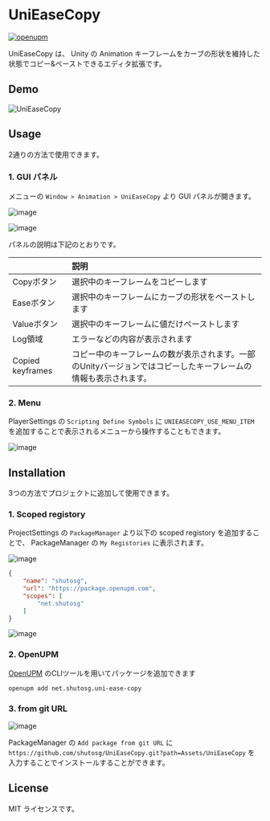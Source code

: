 # UniEaseCopy

[![openupm](https://img.shields.io/npm/v/net.shutosg.uni-ease-copy?label=openupm&registry_uri=https://package.openupm.com)](https://openupm.com/packages/net.shutosg.uni-ease-copy/)

UniEaseCopy は、 Unity の Animation キーフレームをカーブの形状を維持した状態でコピー&ペーストできるエディタ拡張です。

## Demo

![UniEaseCopy](https://user-images.githubusercontent.com/6266016/167908285-3bf3886d-7b09-40b3-b1f9-726ced2ea2cf.gif)

## Usage

2通りの方法で使用できます。

### 1. GUI パネル

メニューの `Window > Animation > UniEaseCopy` より GUI パネルが開きます。

![image](https://user-images.githubusercontent.com/6266016/167912237-8625964e-b092-499b-b33c-4fe9e2c684c6.png)

![image](https://user-images.githubusercontent.com/6266016/167908621-62d97187-5fbb-4c36-bbd8-6e33e9847aff.png)

パネルの説明は下記のとおりです。

||説明|
|:--|:--|
|Copyボタン|選択中のキーフレームをコピーします|
|Easeボタン|選択中のキーフレームにカーブの形状をペーストします|
|Valueボタン|選択中のキーフレームに値だけペーストします|
|Log領域|エラーなどの内容が表示されます|
|Copied keyframes|コピー中のキーフレームの数が表示されます。一部のUnityバージョンではコピーしたキーフレームの情報も表示されます。|

### 2. Menu

PlayerSettings の `Scripting Define Symbols` に `UNIEASECOPY_USE_MENU_ITEM` を追加することで表示されるメニューから操作することもできます。

![image](https://user-images.githubusercontent.com/6266016/167912822-51d1789c-ce40-4de1-a208-99a73e2deec6.png)

## Installation

3つの方法でプロジェクトに追加して使用できます。

### 1. Scoped registory

ProjectSettings の `PackageManager` より以下の scoped registory を追加することで、 PackageManager の `My Registories` に表示されます。

![image](https://user-images.githubusercontent.com/6266016/168285937-41510ac6-bbd8-4bf8-88e8-ecdb8a0aecb2.png)

```json
{
    "name": "shutosg",
    "url": "https://package.openupm.com",
    "scopes": [
        "net.shutosg"
    ]
}
```

![image](https://user-images.githubusercontent.com/6266016/168287158-616e7faa-4b10-42c7-abcc-0f47e7172d54.png)

### 2. OpenUPM

[OpenUPM](https://openupm.com/) のCLIツールを用いてパッケージを追加できます

```shell
openupm add net.shutosg.uni-ease-copy
```

### 3. from git URL

![image](https://user-images.githubusercontent.com/6266016/167906590-0358137f-83bc-4d5a-981f-6eb867c261c9.png)

PackageManager の `Add package from git URL` に `https://github.com/shutosg/UniEaseCopy.git?path=Assets/UniEaseCopy` を入力することでインストールすることができます。

## License

MIT ライセンスです。
